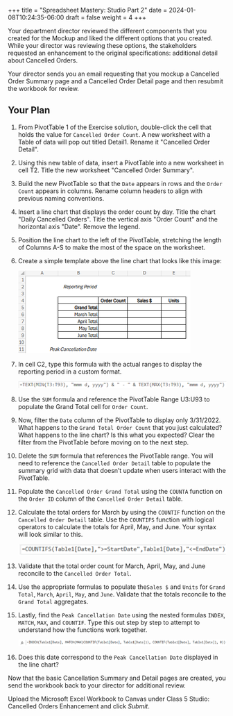 +++
title = "Spreadsheet Mastery: Studio Part 2"
date = 2024-01-08T10:24:35-06:00
draft = false
weight = 4
+++

Your department director reviewed the different components that you created for the Mockup and liked the different options that you created. While your director was reviewing these options, the stakeholders requested an enhancement to the original specifications: additional detail about Cancelled Orders.

Your director sends you an email requesting that you mockup a Cancelled Order Summary page and a Cancelled Order Detail page and then resubmit the workbook for review.

## Your Plan

1. From PivotTable 1 of the Exercise solution, double-click the cell that holds the value for `Cancelled Order Count`. A new worksheet with a Table of data will pop out titled Detail1. Rename it "Cancelled Order Detail".
1. Using this new table of data, insert a PivotTable into a new worksheet in cell T2. Title the new worksheet "Cancelled Order Summary".
1. Build the new PivotTable so that the `Date` appears in rows and the `Order Count` appears in columns. Rename column headers to align with previous naming conventions.
1. Insert a line chart that displays the order count by day. Title the chart "Daily Cancelled Orders". Title the vertical axis "Order Count" and the horizontal axis "Date". Remove the legend.
1. Position the line chart to the left of the PivotTable, stretching the length of Columns A-S to make the most of the space on the worksheet.
1. Create a simple template above the line chart that looks like this image:

   ![desired template in excel](pictures/excel-template.png)

1. In cell C2, type this formula with the actual ranges to display the reporting period in a custom format.

   ![excel formula for displaying reporting period](pictures/formula-1.png)

1. Use the `SUM` formula and reference the PivotTable Range U3:U93 to populate the Grand Total cell for `Order Count`.
1. Now, filter the `Date` column of the PivotTable to display only 3/31/2022. What happens to the `Grand Total Order Count` that you just calculated? What happens to the line chart? Is this what you expected? Clear the filter from the PivotTable before moving on to the next step.
1. Delete the `SUM` formula that references the PivotTable range. You will need to reference the `Cancelled Order Detail` table to populate the summary grid with data that doesn’t update when users interact with the PivotTable.
1. Populate the `Cancelled Order Grand Total` using the `COUNTA` function on the `Order ID` column of the `Cancelled Order Detail` table.
1. Calculate the total orders for March by using the `COUNTIF` function on the `Cancelled Order Detail` table. Use the `COUNTIFS` function with logical operators to calculate the totals for April, May, and June. Your syntax will look similar to this.

   ![excel formula for calculating monthly totals](pictures/formula-2.png)

1. Validate that the total order count for March, April, May, and June reconcile to the `Cancelled Order Total`.
1. Use the appropriate formulas to populate the`Sales $` and `Units` for `Grand Total`, `March`, `April`, `May`, and `June`. Validate that the totals reconcile to the `Grand Total` aggregates.
1. Lastly, find the `Peak Cancellation Date` using the nested formulas `INDEX`, `MATCH`, `MAX`, and `COUNTIF`. Type this out step by step to attempt to understand how the functions work together.

   ![excel formula for finding peak cancellation date](pictures/formula-3.png)

1. Does this date correspond to the `Peak Cancellation Date` displayed in the line chart?

Now that the basic Cancellation Summary and Detail pages are created, you send the workbook back to your director for additional review.

Upload the Microsoft Excel Workbook to Canvas under Class 5 Studio: Cancelled Orders Enhancement and click *Submit*.